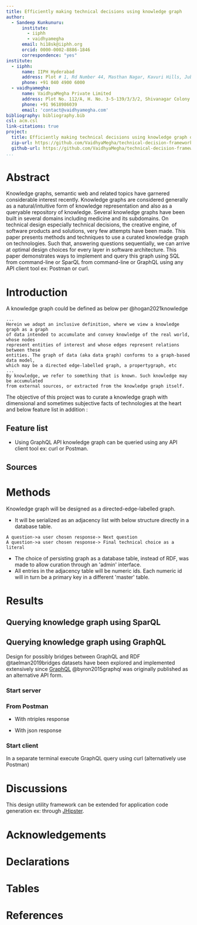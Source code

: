 ```yaml
---
title: Efficiently making technical decisions using knowledge graph
author:
  - Sandeep Kunkunuru:
      institute:
        - iiphh
        - vaidhyamegha
      email: hi18sk@iiphh.org
      orcid: 0000-0002-8886-1846
      correspondence: "yes"
institute:
  - iiphh:
      name: IIPH Hyderabad
      address: Plot # 1, Rd Number 44, Masthan Nagar, Kavuri Hills, Jubilee Hills, Madhapur, Telangana 500033
      phone: +91 040 4900 6000
  - vaidhyamegha:
      name: VaidhyaMegha Private Limited
      address: Plot No. 112/A, H. No. 3-5-139/3/3/2, Shivanagar Colony Attapur, Hyderguda, Hyderabad,Telangana 500048.
      phone: +91 9618986039
      email: 'contact@vaidhyamegha.com'
bibliography: bibliography.bib
csl: acm.csl
link-citations: true
project:
  title: Efficiently making technical decisions using knowledge graph of technologies. 
  zip-url: https://github.com/VaidhyaMegha/technical-decision-framework/releases
  github-url: https://github.com/VaidhyaMegha/technical-decision-framework/
...
```


# Abstract

Knowledge graphs, semantic web and related topics have garnered considerable interest recently. Knowledge graphs are considered generally as a natural/intuitive form of knowledge representation and also as a queryable repository of knowledge. Several knowledge graphs have been built in several domains including medicine and its subdomains. On technical design especially technical decisions, the creative engine, of software products and solutions, very few attempts have been made. This paper presents methods and techniques to use a curated knowledge graph on technologies. Such that, answering questions sequentially, we can arrive at optimal design choices for every layer in software architecture. This paper demonstrates ways to implement and query this graph using SQL from command-line or SparQL from command-line or GraphQL using any API client tool ex: Postman or curl.

# Introduction

A knowledge graph could be defined as below per @hogan2021knowledge 

```
...
Herein we adopt an inclusive definition, where we view a knowledge graph as a graph 
of data intended to accumulate and convey knowledge of the real world, whose nodes 
represent entities of interest and whose edges represent relations between these 
entities. The graph of data (aka data graph) conforms to a graph-based data model, 
which may be a directed edge-labelled graph, a propertygraph, etc
... 
By knowledge, we refer to something that is known. Such knowledge may be accumulated 
from external sources, or extracted from the knowledge graph itself.
```

The objective of this project was to curate a knowledge graph with dimensional and sometimes subjective facts of technologies at the heart and below feature list in addition :

## Feature list

- Using GraphQL API knowledge graph can be queried using any API client tool ex: curl or Postman.

## Sources


# Methods

Knowledge graph will be designed as a directed-edge-labelled graph. 

- It will be serialized as an adjacency list with below structure directly in a database table.
```
A question->a user chosen response-> Next question
A question->a user chosen response-> Final technical choice as a literal
```
- The choice of persisting graph as a database table, instead of RDF, was made to allow curation through an 'admin' interface.
- All entries in the adjacency table will be numeric ids. Each numeric id will in turn be a primary key in a different 'master' table.

# Results


## Querying knowledge graph using SparQL


## Querying knowledge graph using GraphQL

Design for possibly bridges between GraphQL and RDF @taelman2019bridges datasets have been explored and implemented extensively since [GraphQL](https://graphql.org/) @byron2015graphql was originally published as an alternative API form.

### Start server

### From Postman

- With ntriples response


- With json response



### Start client

In a separate terminal execute GraphQL query using curl (alternatively use Postman)


# Discussions

This design utility framework can be extended for application code generation ex: through [JHipster](https://start.jhipster.tech/generate-application). 

# Acknowledgements

# Declarations

# Tables

# References